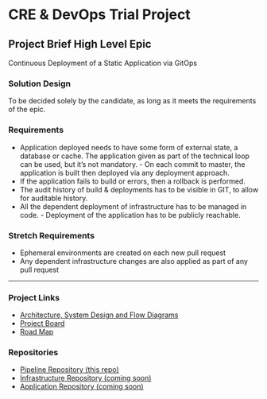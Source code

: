 # CRE &amp; DevOps Trial Project

## Project Brief High Level Epic

Continuous Deployment of a Static Application via GitOps

### Solution Design

To be decided solely by the candidate, as long as it meets the requirements of the epic.

### Requirements

* Application deployed needs to have some form of external state, a database or cache. The application given as part of the technical loop can be used, but it’s not mandatory. - On each commit to master, the application is built then deployed via any deployment approach.
* If the application fails to build or errors, then a rollback is performed.
* The audit history of build & deployments has to be visible in GIT, to allow for auditable history.
* All the dependent deployment of infrastructure has to be managed in code. - Deployment of the application has to be publicly reachable.

### Stretch Requirements

* Ephemeral environments are created on each new pull request
* Any dependent infrastructure changes are also applied as part of any pull request

---

### Project Links

* [Architecture, System Design and Flow Diagrams](./architecture/README.md)
* [Project Board](https://github.com/users/leiarenee/projects/1)
* [Road Map](https://github.com/leiarenee/chainlink/milestones?direction=asc&sort=due_date)

### Repositories

* [Pipeline Repository (this repo) ](https://github.com/leiarenee/chainlink)
* [Infrastructure Repository (coming soon)](./)
* [Application Repository (coming soon)](./)



